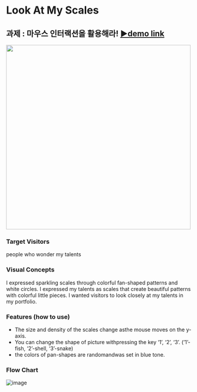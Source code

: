 # Look At My Scales
## 과제 : 마우스 인터랙션을 활용해라! [▶demo link](https://editor.p5js.org/SimEunSeo/full/vnsDEGPaP)
<img width="500px" src="https://user-images.githubusercontent.com/55528304/221528566-e1d526cd-e750-43f4-880e-0ad944a88ea9.png"/>

### Target Visitors
people who wonder my talents

### Visual Concepts
I expressed sparkling scales through colorful
fan-shaped patterns and white circles.
I expressed my talents as scales that create
beautiful patterns with colorful little pieces.
I wanted visitors to look closely at my talents
in my portfolio.

### Features (how to use)
- The size and density of the scales change asthe mouse moves on the y-axis.
- You can change the shape of picture withpressing the key ‘1’, ‘2’, ‘3’. (’1’-fish, ‘2’-shell,
‘3’-snake)
- the colors of pan-shapes are randomandwas set in blue tone.

### Flow Chart
![image](https://user-images.githubusercontent.com/55528304/221529261-4bf5aac9-f77d-4cdd-ae2e-0c732bb91886.png)

